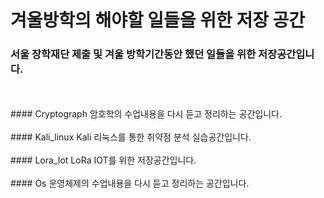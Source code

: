 # 겨울방학의 해야할 일들을 위한 저장 공간
### 서울 장학재단 제출 및 겨울 방학기간동안 했던 일들을 위한 저장공간입니다.
</br>
</br>
#### Cryptograph
암호학의 수업내용을 다시 듣고 정리하는 공간입니다.
</br>
</br>
#### Kali_linux
Kali 리눅스를 통한 취약점 분석 실습공간입니다.
</br>
</br>
#### Lora_Iot
LoRa IOT를 위한 저장공간입니다.
</br>
</br>
#### Os
운영체제의 수업내용을 다시 듣고 정리하는 공간입니다.
</br>
</br>
